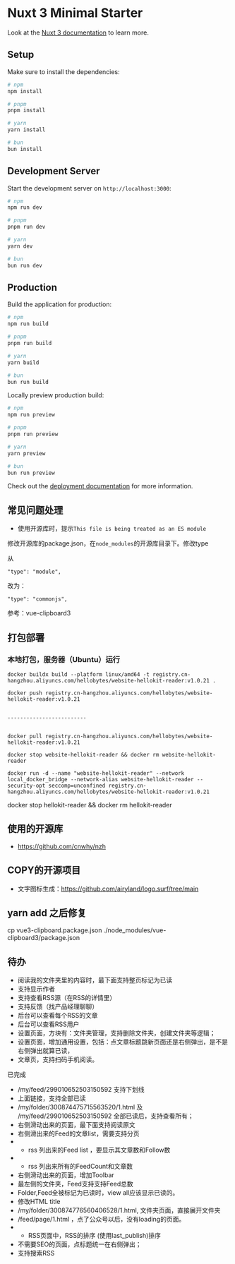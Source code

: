 # Nuxt 3 Minimal Starter

Look at the [Nuxt 3 documentation](https://nuxt.com/docs/getting-started/introduction) to learn more.

## Setup

Make sure to install the dependencies:

```bash
# npm
npm install

# pnpm
pnpm install

# yarn
yarn install

# bun
bun install
```

## Development Server

Start the development server on `http://localhost:3000`:

```bash
# npm
npm run dev

# pnpm
pnpm run dev

# yarn
yarn dev

# bun
bun run dev
```

## Production

Build the application for production:

```bash
# npm
npm run build

# pnpm
pnpm run build

# yarn
yarn build

# bun
bun run build
```

Locally preview production build:

```bash
# npm
npm run preview

# pnpm
pnpm run preview

# yarn
yarn preview

# bun
bun run preview
```

Check out the [deployment documentation](https://nuxt.com/docs/getting-started/deployment) for more information.

## 常见问题处理

- 使用开源库时，提示`This file is being treated as an ES module`

修改开源库的package.json，在`node_modules`的开源库目录下。修改type


从

```
"type": "module",
```

改为：

```
"type": "commonjs",
```

参考：vue-clipboard3


## 打包部署

### 本地打包，服务器（Ubuntu）运行

```
docker buildx build --platform linux/amd64 -t registry.cn-hangzhou.aliyuncs.com/hellobytes/website-hellokit-reader:v1.0.21 .

docker push registry.cn-hangzhou.aliyuncs.com/hellobytes/website-hellokit-reader:v1.0.21


-------------------------


docker pull registry.cn-hangzhou.aliyuncs.com/hellobytes/website-hellokit-reader:v1.0.21

docker stop website-hellokit-reader && docker rm website-hellokit-reader

docker run -d --name "website-hellokit-reader" --network local_docker_bridge --network-alias website-hellokit-reader --security-opt seccomp=unconfined registry.cn-hangzhou.aliyuncs.com/hellobytes/website-hellokit-reader:v1.0.21
```

docker stop hellokit-reader && docker rm hellokit-reader



## 使用的开源库

- https://github.com/cnwhy/nzh

## COPY的开源项目

- 文字图标生成：https://github.com/airyland/logo.surf/tree/main

## yarn add 之后修复

cp vue3-clipboard.package.json ./node_modules/vue-clipboard3/package.json


## 待办

- 阅读我的文件夹里的内容时，最下面支持整页标记为已读
- 支持显示作者
- 支持查看RSS源（在RSS的详情里）
- 支持反馈（找产品经理聊聊）
- 后台可以查看每个RSS的文章
- 后台可以查看RSS用户
- 设置页面，方块有：文件夹管理，支持删除文件夹，创建文件夹等逻辑；
- 设置页面，增加通用设置，包括：点文章标题跳新页面还是右侧弹出，是不是右侧弹出就算已读，
- 文章页，支持扫码手机阅读。



已完成

- /my/feed/299010652503150592 支持下划线
- 上面链接，支持全部已读
- /my/folder/300874475715563520/1.html 及  /my/feed/299010652503150592 全部已读后，支持查看所有；
- 右侧滑动出来的页面，最下面支持阅读原文
- 右侧滑出来的Feed的文章list，需要支持分页
- + rss 列出来的Feed list ，要显示其文章数和Follow数
- + rss 列出来所有的FeedCount和文章数
- 右侧滑动出来的页面，增加Toolbar
- 最左侧的文件夹，Feed支持支持Feed总数
- Folder,Feed全被标记为已读时，view all应该显示已读的。
- 修改HTML title
- /my/folder/300874776560406528/1.html, 文件夹页面，直接展开文件夹
- /feed/page/1.html ，点了公众号以后，没有loading的页面。
- + RSS页面中，RSS的排序 (使用last_publish)排序
- 不需要SEO的页面，点标题统一在右侧弹出；
- 支持搜索RSS